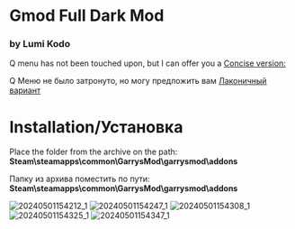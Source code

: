 # Gmod Full Dark Mod
### by Lumi Kodo
Q menu has not been touched upon, but I can offer you a [Сoncise version:](https://steamcommunity.com/sharedfiles/filedetails/?id=2788107396&searchtext=Dark+UI+Spawnmenu) 

Q Меню не было затронуто, но могу предложить вам [Лаконичный вариант](https://steamcommunity.com/sharedfiles/filedetails/?id=2788107396&searchtext=Dark+UI+Spawnmenu)

# Installation/Установка
Place the folder from the archive on the path: __Steam\steamapps\common\GarrysMod\garrysmod\addons__

Папку из архива поместить по пути: __Steam\steamapps\common\GarrysMod\garrysmod\addons__

![20240501154212_1](https://github.com/LumiKodo/Gmod-Full-Dark-Mod/assets/168643324/534ca8a5-8101-4597-80f4-45fc837bd2b4)
![20240501154247_1](https://github.com/LumiKodo/Gmod-Full-Dark-Mod/assets/168643324/db499477-b125-4f03-9d6d-aef3314a0580)
![20240501154308_1](https://github.com/LumiKodo/Gmod-Full-Dark-Mod/assets/168643324/1d7d422d-08fa-41f0-9a8e-8e87a0696401)
![20240501154325_1](https://github.com/LumiKodo/Gmod-Full-Dark-Mod/assets/168643324/18ddb8fb-0a51-4606-ba36-89d06990f00c)
![20240501154347_1](https://github.com/LumiKodo/Gmod-Full-Dark-Mod/assets/168643324/c9a738f7-57fa-411e-83fc-cd65cf6c7b06)
